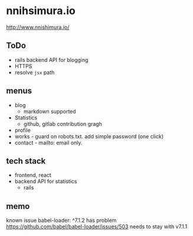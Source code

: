 # nnihsimura.io

http://www.nnishimura.io/

## ToDo

- rails backend API for blogging
- HTTPS
- resolve `jsx` path

## menus

- blog
  - markdown supported
- Statistics
  - github, gitlab contribution gragh
- profile
- works - guard on robots.txt. add simple password (one click)
- contact - mailto: email only.

## tech stack

- frontend, react
- backend API for statistics
  - rails

## memo

known issue
babel-loader: ^7.1.2 has problem
https://github.com/babel/babel-loader/issues/503
needs to stay with v7.1.1
